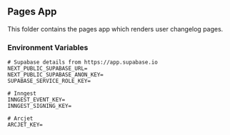 ## Pages App

This folder contains the pages app which renders user changelog pages.

### Environment Variables

```
# Supabase details from https://app.supabase.io
NEXT_PUBLIC_SUPABASE_URL=
NEXT_PUBLIC_SUPABASE_ANON_KEY=
SUPABASE_SERVICE_ROLE_KEY=

# Inngest
INNGEST_EVENT_KEY=
INNGEST_SIGNING_KEY=

# Arcjet
ARCJET_KEY=
```
